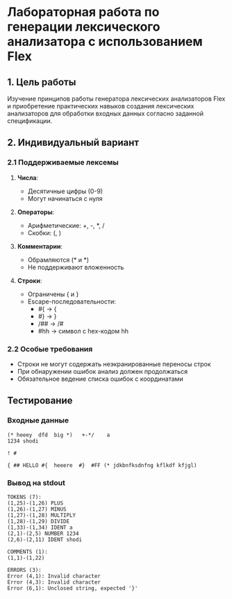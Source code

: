 # Лабораторная работа по генерации лексического анализатора с использованием Flex

## 1. Цель работы
Изучение принципов работы генератора лексических анализаторов Flex и приобретение практических навыков создания лексических анализаторов для обработки входных данных согласно заданной спецификации.

## 2. Индивидуальный вариант

### 2.1 Поддерживаемые лексемы
1. **Числа**:
   - Десятичные цифры (0-9)
   - Могут начинаться с нуля

2. **Операторы**:
   - Арифметические: +, -, *, /
   - Скобки: (, )

3. **Комментарии**:
   - Обрамляются (* и *)
   - Не поддерживают вложенность

4. **Строки**:
   - Ограничены { и }
   - Escape-последовательности:
     - #{ → {
     - #} → }
     - /## → /#
     - #hh → символ с hex-кодом hh

### 2.2 Особые требования
- Строки не могут содержать неэкранированные переносы строк
- При обнаружении ошибок анализ должен продолжаться
- Обязательное ведение списка ошибок с координатами

## Тестирование 

### Входные данные 
```
(* heeey  dfd  big *)   +-*/    a
1234 shodi 

! # 

{ ## HELLO #{  heeere  #}  #FF (* jdkbnfksdnfng kflkdf kfjgl)
```

### Вывод на stdout
```
TOKENS (7):
(1,25)-(1,26) PLUS
(1,26)-(1,27) MINUS
(1,27)-(1,28) MULTIPLY
(1,28)-(1,29) DIVIDE
(1,33)-(1,34) IDENT a
(2,1)-(2,5) NUMBER 1234
(2,6)-(2,11) IDENT shodi

COMMENTS (1):
(1,1)-(1,22)

ERRORS (3):
Error (4,1): Invalid character
Error (4,3): Invalid character
Error (6,1): Unclosed string, expected '}'
```